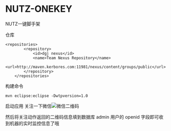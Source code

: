 # NUTZ-ONEKEY
NUTZ一键脚手架

仓库
```
<repositories>
		<repository>
			<id>dgj nexus</id>
			<name>Team Nexus Repository</name>
			<url>http://maven.kerbores.com:11981/nexus/content/groups/public</url>
		</repository>
	</repositories>
```

构建命令
```
mvn eclipse:eclipse -Dwtpversion=1.0
```
启动应用
关注一下微信![微信二维码][1]


  [1]: http://mmbiz.qpic.cn/mmbiz/9z3nh68q0eYaTxD2g42yRTmpdia3qDMWyZibO4vecZGKaibMMCSz7E3wmkU5tnssEKphiamZNjf3HpQnibDn2mu92aQ/0

  然后将关注动作返回的二维码信息填到数据库 admin 用户的 openid 字段即可收到机器的实时监控信息了哦

